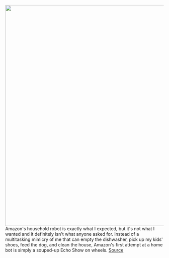 <img src='https://cdn.vox-cdn.com/thumbor/dmW8ivwtHOB7MewFA3GruqDHBbU=/0x0:2040x1360/1200x675/filters:focal(832x761:1158x1087)/cdn.vox-cdn.com/uploads/chorus_image/image/70913311/jtuohy_220519_5239_0020.0.jpg' width='700px' /><br/>
Amazon's household robot is exactly what I expected, but it's not what I wanted and it definitely isn't what anyone asked for. Instead of a multitasking mimicry of me that can empty the dishwasher, pick up my kids' shoes, feed the dog, and clean the house, Amazon's first attempt at a home bot is simply a souped-up Echo Show on wheels.
<a href='https://www.theverge.com/23141966/amazon-astro-robot-review'> Source <a/>